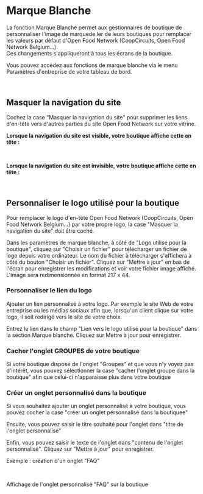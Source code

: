 # Marque Blanche

La fonction Marque Blanche permet aux gestionnaires de boutique de personnaliser l'image de marquede ler de leurs boutiques pour remplacer les valeurs par défaut d'Open Food Network (CoopCircuits, Open Food Network Belgium...). \
Ces changements s'appliqueront à tous les écrans de la boutique.&#x20;

Vous pouvez accédez aux fonctions de marque blanche via le menu Paramètres d'entreprise de votre tableau de bord.

<figure><img src="../../.gitbook/assets/Capture d’écran 2023-05-31 à 15.48.58.png" alt=""><figcaption></figcaption></figure>

## Masquer la navigation du site

Cochez la case "Masquer la navigation du site" pour supprimer les liens d'en-tête vers d'autres parties du site Open Food Network sur votre vitrine.

**Lorsque la navigation du site est visible, votre boutique affiche cette en tête :**&#x20;

<figure><img src="../../.gitbook/assets/Capture d’écran 2023-05-31 à 15.41.20.png" alt=""><figcaption></figcaption></figure>

**Lorsque la navigation du site est invisible, votre boutique affiche cette en tête :**&#x20;

<figure><img src="../../.gitbook/assets/Capture d’écran 2023-05-31 à 15.40.45.png" alt=""><figcaption></figcaption></figure>

## Personnaliser le logo utilisé pour la boutique

Pour remplacer le logo d'en-tête Open Food Network (CoopCircuits, Open Food Network Belgium...) par votre propre logo, la case "Masquer la navigation du site" doit être coché.

Dans les paramètres de marque blanche, à côté de "Logo utilisé pour la boutique", cliquez sur "Choisir un fichier" pour télécharger un fichier de logo depuis votre ordinateur. Le nom du fichier à télécharger s'affichera à côté du bouton "Choisir un fichier". Cliquez sur "Mettre à jour" en bas de l'écran pour enregistrer les modifications et voir votre fichier image affiché. L'image sera redimensionnée en format 217 x 44.

### Personnaliser le lien du logo

Ajouter un lien personnalisé à votre logo. Par exemple le site Web de votre entreprise ou les médias sociaux afin que, lorsqu'un client clique sur votre logo, il soit redirigé vers le site de votre choix.

Entrez le lien dans le champ "Lien vers le logo utilisé pour la boutique" dans la section Marque blanche. Cliquez sur Mettre à jour pour enregistrer.

### Cacher l'onglet GROUPES de votre boutique

Si votre boutique dispose de l'onglet "Groupes" et que vous n'y voyez pas d'intérêt, vous pouvez sélectionner la case "cacher l'onglet groupe dans la boutique" afin que celui-ci n'apparaisse plus dans votre boutique

### Créer un onglet personnalisé dans la boutique

Si vous souhaitez ajouter un onglet personnalisé à votre boutique, vous pouvez cocher la case "créer un onglet personnalisé dans la boutiquee"

Ensuite, vous pouvez saisir le titre souhaité pour l'onglet dans "titre de l'onglet personnalisé"&#x20;

Enfin, vous pouvez saisir le texte de l'onglet dans "contenu de l'onglet personnalisé". Cliquez sur "Mettre à jour" pour enregistrer.

Exemple : création d'un onglet "FAQ"&#x20;

<figure><img src="../../.gitbook/assets/Capture d’écran 2023-06-20 à 09.47.12.png" alt=""><figcaption></figcaption></figure>

Affichage de l'onglet personnalisé "FAQ" sur la boutique&#x20;

<figure><img src="../../.gitbook/assets/Capture d’écran 2023-05-31 à 15.40.45.png" alt=""><figcaption></figcaption></figure>

&#x20;  &#x20;
